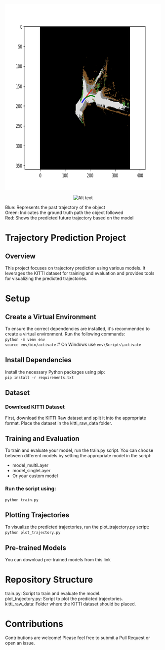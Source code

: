 <p align="center">
<img src="/Images/video_vehicle_107.png" alt="Alt text" width="800" height="600"/>
</p>
<p align="center">
<img src="/Images/Demo.gif" alt="Alt text" width="800" height="600"/>
</p>



Blue: Represents the past trajectory of the object <br>
Green: Indicates the ground truth path the object followed<br>
Red: Shows the predicted future trajectory based on the model<br>

# Trajectory Prediction Project
## Overview
This project focuses on trajectory prediction using various models. It leverages the KITTI dataset for training and evaluation and provides tools for visualizing the predicted trajectories.
# Setup
## Create a Virtual Environment
To ensure the correct dependencies are installed, it's recommended to create a virtual environment. Run the following commands:<br>
`python -m venv env`<br>
`source env/bin/activate`   # On Windows use `env\Scripts\activate`<br>
## Install Dependencies
Install the necessary Python packages using pip:<br>
`pip install -r requirements.txt`<br>
## Dataset 
### Download KITTI Dataset
First, download the KITTI Raw dataset and split it into the appropriate format. Place the dataset in the kitti_raw_data folder.
## Training and Evaluation
To train and evaluate your model, run the train.py script. You can choose between different models by setting the appropriate model in the script:<br>
- model_multiLayer<br>
- model_singleLayer<br>
- Or your custom model<be>

### Run the script using:
`python train.py`
## Plotting Trajectories
To visualize the predicted trajectories, run the plot_trajectory.py script:<br>
`python plot_trajectory.py`<br>
## Pre-trained Models
You can download pre-trained models from this link <br>
# Repository Structure
train.py: Script to train and evaluate the model.<br>
plot_trajectory.py: Script to plot the predicted trajectories.<br>
kitti_raw_data: Folder where the KITTI dataset should be placed.<br>

# Contributions
Contributions are welcome! Please feel free to submit a Pull Request or open an issue.
